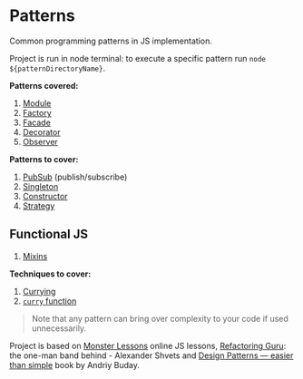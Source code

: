# Patterns

Common programming patterns in JS implementation.

Project is run in node terminal: to execute a specific pattern run `node ${patternDirectoryName}`.

**Patterns covered:**

1. [Module](./module/index.md 'Allows to create private variables and functions. Also allows to strictly indicate its own dependencies.')
1. [Factory](./factory/index.md 'Allows to create objects hiding implementation details from the user. E.g. when object creation logic is very complex (e.g. objects are created from several sources) or you need to create many objects of the same type.')
1. [Facade](./facade/index.md 'Is about creating a simple interface to a large, complex piece of code in order to hide its complexity.')
1. [Decorator](./decorator/index.md)
1. [Observer](./observer/index.md)

**Patterns to cover:**

1. [PubSub](https://monsterlessons.com/project/lessons/publishsubscribe-v-javascript) (publish/subscribe)
1. [Singleton](https://monsterlessons.com/project/lessons/singleton-pattiern-v-javascript)
1. [Constructor](https://monsterlessons.com/project/lessons/constructor-pattern-v-javascript)
1. [Strategy](https://monsterlessons.com/project/lessons/strategy-pattern-v-javascript)

## Functional JS

1. [Mixins](./mixins/index.md)

**Techniques to cover:**

1. [Currying](https://monsterlessons.com/project/lessons/karrirovanie-currying-v-javascript)
1. [`curry` function](https://monsterlessons.com/project/lessons/pishem-funkciyu-curry-v-javascript)

> Note that any pattern can bring over complexity to your code if used unnecessarily.

Project is based on [Monster Lessons](https://monsterlessons.com/project/categories/javascript) online JS lessons, [Refactoring Guru](https://refactoring.guru/): the one-man band behind - Alexander Shvets and [Design Patterns — easier than simple](https://sites.google.com/site/designpatternseasy/) book by Andriy Buday.

